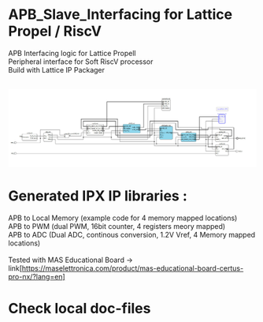 # APB_Slave_Interfacing for Lattice Propel / RiscV
 APB Interfacing logic for Lattice Propell<br>
 Peripheral interface for Soft RiscV processor<br>
 Build with Lattice IP Packager<br><br>

![logo](/Images/Base_Circuit.jpg?raw=true)
<BR>

 # Generated IPX IP libraries :<br>
 APB to Local Memory (example code for 4 memory mapped locations)<br>
 APB to PWM (dual PWM, 16bit counter, 4 registers meory mapped)<br>
 APB to ADC (Dual ADC, continous conversion, 1.2V Vref, 4 Memory mapped locations) <br><br>
 Tested with MAS Educational Board -> link[https://maselettronica.com/product/mas-educational-board-certus-pro-nx/?lang=en]<BR>

 # Check local doc-files<br>
 
